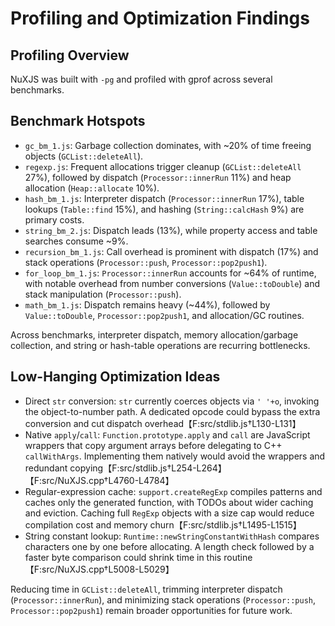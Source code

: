# Profiling and Optimization Findings

## Profiling Overview

NuXJS was built with `-pg` and profiled with gprof across several benchmarks.

## Benchmark Hotspots

- `gc_bm_1.js`: Garbage collection dominates, with ~20% of time freeing objects (`GCList::deleteAll`).
- `regexp.js`: Frequent allocations trigger cleanup (`GCList::deleteAll` 27%), followed by dispatch (`Processor::innerRun` 11%) and heap allocation (`Heap::allocate` 10%).
- `hash_bm_1.js`: Interpreter dispatch (`Processor::innerRun` 17%), table lookups (`Table::find` 15%), and hashing (`String::calcHash` 9%) are primary costs.
- `string_bm_2.js`: Dispatch leads (13%), while property access and table searches consume ~9%.
- `recursion_bm_1.js`: Call overhead is prominent with dispatch (17%) and stack operations (`Processor::push`, `Processor::pop2push1`).
- `for_loop_bm_1.js`: `Processor::innerRun` accounts for ~64% of runtime, with notable overhead from number conversions (`Value::toDouble`) and stack manipulation (`Processor::push`).
- `math_bm_1.js`: Dispatch remains heavy (~44%), followed by `Value::toDouble`, `Processor::pop2push1`, and allocation/GC routines.

Across benchmarks, interpreter dispatch, memory allocation/garbage collection, and string or hash-table operations are recurring bottlenecks.

## Low-Hanging Optimization Ideas

- Direct `str` conversion: `str` currently coerces objects via `' '+o`, invoking the object-to-number path. A dedicated opcode could bypass the extra conversion and cut dispatch overhead【F:src/stdlib.js†L130-L131】
- Native `apply`/`call`: `Function.prototype.apply` and `call` are JavaScript wrappers that copy argument arrays before delegating to C++ `callWithArgs`. Implementing them natively would avoid the wrappers and redundant copying【F:src/stdlib.js†L254-L264】【F:src/NuXJS.cpp†L4760-L4784】
- Regular-expression cache: `support.createRegExp` compiles patterns and caches only the generated function, with TODOs about wider caching and eviction. Caching full `RegExp` objects with a size cap would reduce compilation cost and memory churn【F:src/stdlib.js†L1495-L1515】
- String constant lookup: `Runtime::newStringConstantWithHash` compares characters one by one before allocating. A length check followed by a faster byte comparison could shrink time in this routine【F:src/NuXJS.cpp†L5008-L5029】

Reducing time in `GCList::deleteAll`, trimming interpreter dispatch (`Processor::innerRun`), and minimizing stack operations (`Processor::push`, `Processor::pop2push1`) remain broader opportunities for future work.
